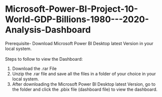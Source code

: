 # Microsoft-Power-BI-Project-10-World-GDP-Billions-1980---2020-Analysis-Dashboard


Prerequisite- Download Microsoft Power BI Desktop latest Version in your local system.                                                                                                                                                                                                                                                                                 
</br>
Steps to follow to view the Dashboard:
1) Download the .rar File
2) Unzip the .rar file and save all the files in a folder of your choice in your local system.
3) After downloading the Microsoft Power BI Desktop latest Version, go to the folder and click the .pbix file (dashboard file) to view the dashboard.
